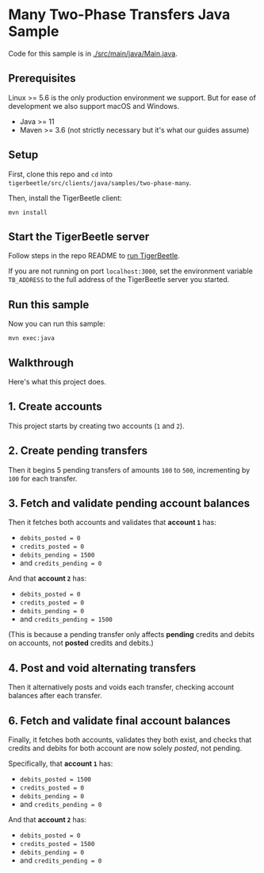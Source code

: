 <!-- This file is generated by [/src/scripts/client_readmes.zig](/src/scripts/client_readmes.zig). -->

# Many Two-Phase Transfers Java Sample

Code for this sample is in [./src/main/java/Main.java](./src/main/java/Main.java).

## Prerequisites

Linux >= 5.6 is the only production environment we
support. But for ease of development we also support macOS and Windows.

- Java >= 11
- Maven >= 3.6 (not strictly necessary but it's what our guides assume)

## Setup

First, clone this repo and `cd` into `tigerbeetle/src/clients/java/samples/two-phase-many`.

Then, install the TigerBeetle client:

```shell
mvn install
```

## Start the TigerBeetle server

Follow steps in the repo README to [run
TigerBeetle](/README.md#running-tigerbeetle).

If you are not running on port `localhost:3000`, set
the environment variable `TB_ADDRESS` to the full
address of the TigerBeetle server you started.

## Run this sample

Now you can run this sample:

```shell
mvn exec:java
```

## Walkthrough

Here's what this project does.

## 1. Create accounts

This project starts by creating two accounts (`1` and `2`).

## 2. Create pending transfers

Then it begins 5 pending transfers of amounts `100` to
`500`, incrementing by `100` for each transfer.

## 3. Fetch and validate pending account balances

Then it fetches both accounts and validates that **account `1`** has:

- `debits_posted = 0`
- `credits_posted = 0`
- `debits_pending = 1500`
- and `credits_pending = 0`

And that **account `2`** has:

- `debits_posted = 0`
- `credits_posted = 0`
- `debits_pending = 0`
- and `credits_pending = 1500`

(This is because a pending transfer only affects **pending**
credits and debits on accounts, not **posted** credits and
debits.)

## 4. Post and void alternating transfers

Then it alternatively posts and voids each transfer,
checking account balances after each transfer.

## 6. Fetch and validate final account balances

Finally, it fetches both accounts, validates they both exist,
and checks that credits and debits for both account are now
solely _posted_, not pending.

Specifically, that **account `1`** has:

- `debits_posted = 1500`
- `credits_posted = 0`
- `debits_pending = 0`
- and `credits_pending = 0`

And that **account `2`** has:

- `debits_posted = 0`
- `credits_posted = 1500`
- `debits_pending = 0`
- and `credits_pending = 0`
